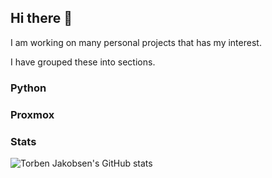 ## Hi there 👋

I am working on many personal projects that has my interest.

I have grouped these into sections.

### Python

### Proxmox


### Stats

![Torben Jakobsen's GitHub stats](https://github-readme-stats.vercel.app/api?username=TorbenJakobsen&show_icons=true)

